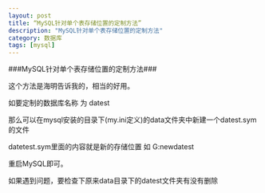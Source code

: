 ```yaml
---
layout: post
title: “MySQL针对单个表存储位置的定制方法”
description: "MySQL针对单个表存储位置的定制方法"  
category: 数据库
tags: [mysql]
---
```

###MySQL针对单个表存储位置的定制方法###
<p>这个方法是海明告诉我的，相当的好用。</p>
<p>如要定制的数据库名称 为 datest</p>
<p>那么可以在mysql安装的目录下(my.ini定义)的data文件夹中新建一个datest.sym的文件</p>
<p>datetest.sym里面的内容就是新的存储位置 如 G:newdatest</p>
<p>重启MySQL即可。</p>
<p>如果遇到问题，要检查下原来data目录下的datest文件夹有没有删除</p>